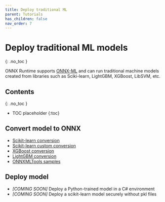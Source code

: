 ```yaml
---
title: Deploy traditional ML
parent: Tutorials
has_children: false
nav_order: 7
---
```


# Deploy traditional ML models
{: .no_toc }

ONNX Runtime supports [ONNX-ML](https://github.com/onnx/onnx/blob/master/docs/Operators-ml.md) and can run traditional machine models created from libraries such as Sciki-learn, LightGBM, XGBoost, LibSVM, etc. 

## Contents
{: .no_toc }

* TOC placeholder
{:toc}

## Convert model to ONNX
* [Scikit-learn conversion](http://onnx.ai/sklearn-onnx/tutorial_1_simple.html)
* [Scikit-learn custom conversion](http://onnx.ai/sklearn-onnx/tutorial_2_new_converter.html)
* [XGBoost conversion](http://onnx.ai/sklearn-onnx/auto_tutorial/plot_gexternal_xgboost.html)
* [LightGBM conversion](http://onnx.ai/sklearn-onnx/auto_tutorial/plot_gexternal_lightgbm.html)
* [ONNXMLTools samples](https://github.com/onnx/onnxmltools/tree/master/docs/examples)

## Deploy model
* *[COMING SOON]* Deploy a Python-trained model in a C# environment
* *[COMING SOON]* Deploy a scikit-learn model securely without pkl files

